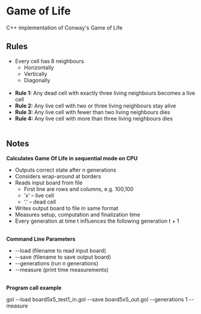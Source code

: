 # Game of Life
C++ implementation of Conway's Game of Life

## Rules
- Every cell has 8 neighbours
    - Horizontally
    - Vertically
    -  Diagonally
<br></br>  
- **Rule 1:** Any dead cell with exactly three living neighbours becomes a live
cell
- **Rule 2:** Any live cell with two or three living neighbours stay alive
- **Rule 3:** Any live cell with fewer than two living neighbours dies
- **Rule 4:** Any live cell with more than three living neighbours dies
<br></br>  

## Notes
**Calculates Game Of Life in sequential mode on CPU**
- Outputs correct state after n generations
- Considers wrap-around at borders
- Reads input board from file
    - First line are rows and columns, e.g. 100,100
    - ‘x’ – live cell
    - ‘.’ – dead cell
- Writes output board to file in same format
- Measures setup, computation and finalization time
- Every generation at time t influences the following generation t + 1
<br></br>  

**Command Line Parameters**
- --load <filename> (filename to read input board)
- --save <filename> (filename to save output board)
- --generations <n> (run n generations)
- --measure (print time measurements)
<br></br>  

**Program call example**

 gol --load board5x5_test1_in.gol --save board5x5_out.gol --generations 1 --measure